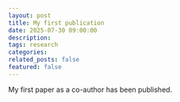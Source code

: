 ```yaml
---
layout: post
title: My first publication
date: 2025-07-30 09:00:00
description:
tags: research
categories:
related_posts: false
featured: false
---
```


My first paper as a co-author has been published.
